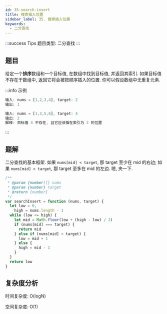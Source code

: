 ```yaml
---
id: 35-search-insert
title: 搜索插入位置
sidebar_label: 35. 搜索插入位置
keywords:
  - 二分查找
---
```


:::success Tips
题目类型: 二分查找
:::

## 题目

给定一个**排序**数组和一个目标值, 在数组中找到目标值, 并返回其索引. 如果目标值不存在于数组中, 返回它将会被按顺序插入的位置. 你可以假设数组中无重复元素.

:::info 示例

```ts
输入: nums = [1,2,3,4], target: 2
输出: 1
```

```ts
输入: nums = [1,3,5,6], target: 4
输出: 2
解释: 目标值 4 不存在, 且它应该插在索引为 2 的位置
```

:::

## 题解

二分查找的基本框架. 如果 `nums[mid] < target`, 那 target 至少在 mid 的右边; 如果 `nums[mid] > target`, 那 target 至多在 mid 的左边. 嗯, 夹一下.

```ts
/**
 * @param {number[]} nums
 * @param {number} target
 * @return {number}
 */
var searchInsert = function (nums, target) {
  let low = 0,
    high = nums.length - 1
  while (low <= high) {
    let mid = Math.floor(low + (high - low) / 2)
    if (nums[mid] === target) {
      return mid
    } else if (nums[mid] < target) {
      low = mid + 1
    } else {
      high = mid - 1
    }
  }
  return low
}
```

## 复杂度分析

时间复杂度: O(logN)

空间复杂度: O(1)
